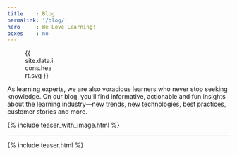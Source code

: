 ```yaml
---
title    : Blog
permalink: '/blog/'
hero     : We Love Learning!
boxes    : no
---
```


<figure style="width:64px">{{ site.data.icons.heart.svg }}</figure>

As learning experts, we are also voracious learners who never stop seeking knowledge. On our blog, you'll find informative, actionable and fun insights about the learning industry—new trends, new technologies, best practices, customer stories and more.

{% include teaser_with_image.html %}
<hr>
{% include teaser.html %}
